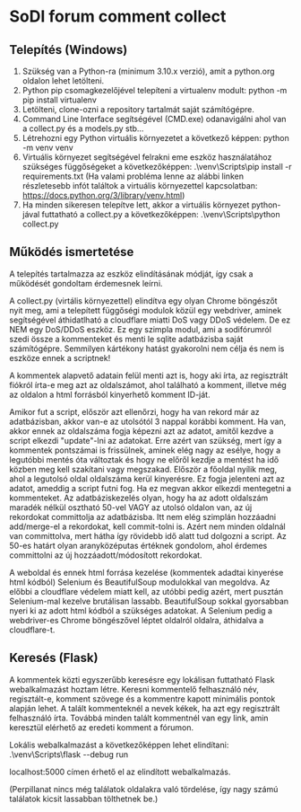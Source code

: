 # SoDI forum comment collect
## Telepítés (Windows)
1. Szükség van a Python-ra (minimum 3.10.x verzió), amit a python.org oldalon lehet letölteni.
2. Python pip csomagkezelőjével telepíteni a virtualenv modult: python -m pip install virtualenv
3. Letölteni, clone-ozni a repository tartalmát saját számítógépre.
4. Command Line Interface segítségével (CMD.exe) odanavigálni ahol van a collect.py és a models.py stb...
5. Létrehozni egy Python virtuális környezetet a következő képpen: python -m venv venv
6. Virtuális környezet segítségével felrakni eme eszköz használatához szükséges függőségeket a következőképpen: .\venv\Scripts\pip install -r requirements.txt
(Ha valami probléma lenne az alábbi linken részletesebb infót találtok a virtuális környezettel kapcsolatban: https://docs.python.org/3/library/venv.html)
7. Ha minden sikeresen telepítve lett, akkor a virtuális környezet python-jával futtatható a collect.py a következőképpen: .\venv\Scripts\python collect.py

## Működés ismertetése
A telepítés tartalmazza az eszköz elindításának módját, így csak a működését gondoltam érdemesnek leírni.

A collect.py (virtális környezettel) elindítva egy olyan Chrome böngészőt nyit meg, ami a telepített függőségi modulok közül egy webdriver, aminek segítségével áthidatlható a cloudflare miatti DoS vagy DDoS védelem. De ez NEM egy DoS/DDoS eszköz. Ez egy szimpla modul, ami a sodifórumról szedi össze a kommenteket és menti le sqlite adatbázisba saját számítógépre. Semmilyen kártékony hatást gyakorolni nem célja és nem is eszköze ennek a scriptnek!

A kommentek alapvető adatain felül menti azt is, hogy aki írta, az regisztrált fiókról írta-e meg azt az oldalszámot, ahol található a komment, illetve még az oldalon a html forrásból kinyerhető komment ID-ját.

Amikor fut a script, először azt ellenőrzi, hogy ha van rekord már az adatbázisban, akkor van-e az utolsótól 3 nappal korábbi komment. Ha van, akkor ennek az oldalszáma fogja képezni azt az adatot, amitől kezdve a script elkezdi "update"-lni az adatokat. Erre azért van szükség, mert így a kommentek pontszámai is frissülnek, aminek elég nagy az esélye, hogy a legutóbbi mentés óta változtak és hogy ne előről kezdje a mentést ha idő közben meg kell szakítani vagy megszakad. Először a főoldal nyílik meg, ahol a legutolsó oldal oldalszáma kerül kinyerésre. Ez fogja jelenteni azt az adatot, ameddig a script futni fog. Ha ez megvan akkor elkezdi mentegetni a kommenteket. Az adatbáziskezelés olyan, hogy ha az adott oldalszám maradék nélkül osztható 50-vel VAGY az utolsó oldalon van, az új rekordokat committolja az adatbázisba. Itt nem elég szimplán hozzáadni add/merge-el a rekordokat, kell commit-tolni is. Azért nem minden oldalnál van committolva, mert hátha így rövidebb idő alatt tud dolgozni a script. Az 50-es határt olyan aranyközéputas értéknek gondolom, ahol érdemes committolni az új hozzáadott/módosított rekordokat.

A weboldal és ennek html forrása kezelése (kommentek adadtai kinyerése html kódból) Selenium és BeautifulSoup modulokkal van megoldva. Az előbbi a cloudflare védelem miatt kell, az utóbbi pedig azért, mert pusztán Selenium-mal kezelve brutálisan lassabb. BeautifulSoup sokkal gyorsabban nyeri ki az adott html kódból a szükséges adatokat.  A Selenium pedig a webdriver-es Chrome böngészővel léptet oldalról oldalra, áthidalva a cloudflare-t.

## Keresés (Flask)
A kommentek közti egyszerűbb keresésre egy lokálisan futtatható Flask webalkalmazást hoztam létre. Keresni kommentelő felhasználó név, regisztált-e, komment szövege és a kommentre kapott minimális pontok alapján lehet. A talált kommenteknél a nevek kékek, ha azt egy regisztrált felhasználó írta. Továbbá minden talált kommentnél van egy link, amin keresztül elérhető az eredeti komment a fórumon.

Lokális webalkalmazást a következőképpen lehet elindítani: .\venv\Scripts\flask --debug run

localhost:5000 címen érhető el az elindított webalkalmazás.

(Perpillanat nincs még találatok oldalakra való tördelése, így nagy számú találatok kicsit lassabban tölthetnek be.)

